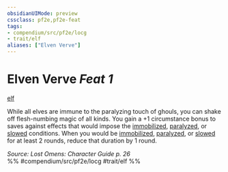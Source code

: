 ```yaml
---
obsidianUIMode: preview
cssclass: pf2e,pf2e-feat
tags:
- compendium/src/pf2e/locg
- trait/elf
aliases: ["Elven Verve"]
---
```

# Elven Verve  *Feat 1*  
[elf](../../Rules/traits/elf.md)  


While all elves are immune to the paralyzing touch of ghouls, you can shake off flesh-numbing magic of all kinds. You gain a +1 circumstance bonus to saves against effects that would impose the [immobilized](../../Rules/conditions.md#Immobilized), [paralyzed](../../Rules/conditions.md#Paralyzed), or [slowed](../../Rules/conditions.md#Slowed) conditions. When you would be [immobilized](../../Rules/conditions.md#Immobilized), [paralyzed](../../Rules/conditions.md#Paralyzed), or [slowed](../../Rules/conditions.md#Slowed) for at least 2 rounds, reduce that duration by 1 round.

*Source: Lost Omens: Character Guide p. 26*  
%% #compendium/src/pf2e/locg #trait/elf %%